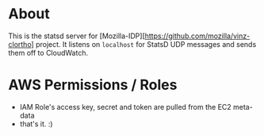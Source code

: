 # About

This is the statsd server for [Mozilla-IDP][https://github.com/mozilla/vinz-clortho] project. 
It listens on `localhost` for StatsD UDP messages and sends them off to CloudWatch. 

# AWS Permissions / Roles

* IAM Role's access key, secret and token are pulled from the EC2 meta-data
* that's it. :) 
